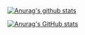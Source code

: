  [![Anurag's github stats](https://github-readme-stats.vercel.app/api?username=BLINK-ONCE)](https://github.com/anuraghazra/github-readme-stats)
 
[![Anurag's GitHub stats](https://github-readme-stats.vercel.app/api?username=BLINK-ONCE)](https://github.com/anuraghazra/github-readme-stats)
